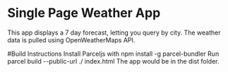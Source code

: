 # Single Page Weather App
This app displays a 7 day forecast, letting you query by city.
The weather data is pulled using OpenWeatherMaps API.

#Build Instructions
Install Parceljs with npm install -g parcel-bundler
Run parcel build --public-url ./ index.html
The app would be in the dist folder.
